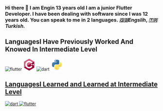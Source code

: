 ### Hi there 👋 I am Engin 13 years old I am a junior Flutter Developer. I have been dealing with software since I was 12 years old. You can speak to me in 2 languages. ***🇬🇧Engslih***, ***🇹🇷Turkish.***


<!--
**Enginbatintr/Enginbatintr** is a ✨ _special_ ✨ repository because its `README.md` (this file) appears on your GitHub profile.

Here are some ideas to get you started:

- 🔭 I’m currently working on ...
- 🌱 I’m currently learning ...
- 👯 I’m looking to collaborate on ...
- 🤔 I’m looking for help with ...
- 💬 Ask me about ...
- 📫 How to reach me: ...
- 😄 Pronouns: ...
- ⚡ Fun fact: ...
-->
## Languages ​​I Have Previously Worked And Knowed In Intermediate Level
<img src="https://www.vectorlogo.zone/logos/flutterio/flutterio-icon.svg" alt="flutter" width="40" height="40"/> <a>  <img src="https://raw.githubusercontent.com/devicons/devicon/master/icons/cplusplus/cplusplus-original.svg" alt="cplusplus" width="40" height="40"/> <a>  <img src="https://www.vectorlogo.zone/logos/dartlang/dartlang-icon.svg" alt="dart" width="40" height="40"/> <a> <a href="https://www.python.org" target="_blank"> <img src="https://raw.githubusercontent.com/devicons/devicon/master/icons/python/python-original.svg" alt="python" width="40" height="40"/>

## Languages ​​I Learned and Learned at Intermediate Level

<a href="https://dart.dev" target="_blank"> <img src="https://www.vectorlogo.zone/logos/dartlang/dartlang-icon.svg" alt="dart" width="40" height="40"/>
<a href="https://flutter.dev" target="_blank"> <img src="https://www.vectorlogo.zone/logos/flutterio/flutterio-icon.svg" alt="flutter" width="40" height="40"/>

